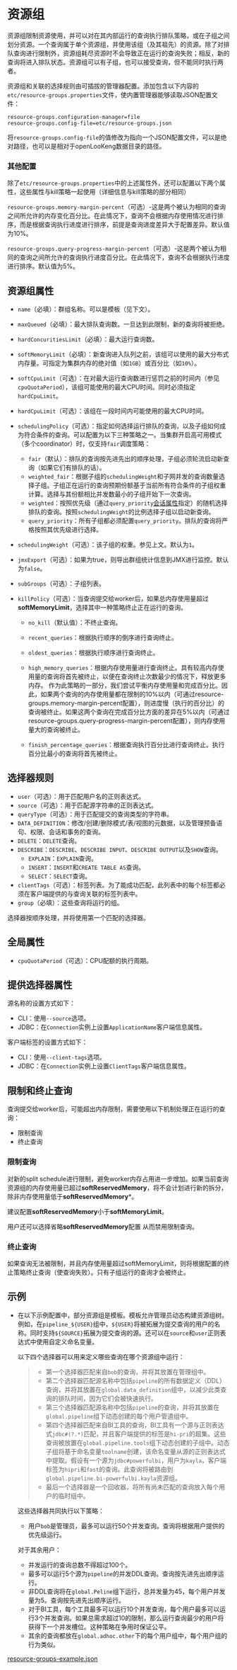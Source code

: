 
# 资源组

资源组限制资源使用，并可以对在其内部运行的查询执行排队策略，或在子组之间划分资源。一个查询属于单个资源组，并使用该组（及其祖先）的资源。除了对排队查询进行限制外，资源组耗尽资源时不会导致正在运行的查询失败；相反，新的查询将进入排队状态。资源组可以有子组，也可以接受查询，但不能同时执行两者。

资源组和关联的选择规则由可插拔的管理器配置。添加包含以下内容的`etc/resource-groups.properties`文件，使内置管理器能够读取JSON配置文件：

``` properties
resource-groups.configuration-manager=file
resource-groups.config-file=etc/resource-groups.json
```

将`resource-groups.config-file`的值修改为指向一个JSON配置文件，可以是绝对路径，也可以是相对于openLooKeng数据目录的路径。

### 其他配置

除了`etc/resource-groups.properties`中的上述属性外，还可以配置以下两个属性，这些属性与kill策略一起使用（详细信息与kill策略的部分相同）

`resource-groups.memory-margin-percent`（可选）-这是两个被认为相同的查询之间所允许的内存变化百分比。在此情况下，查询不会根据内存使用情况进行排序，而是根据查询执行进度进行排序，前提是查询进度差异大于配置差异。默认值为10%。

`resource-groups.query-progress-margin-percent`（可选）-这是两个被认为相同的查询之间所允许的查询执行进度百分比。在此情况下，查询不会根据执行进度进行排序。默认值为5%。

## 资源组属性


- `name`（必填）：群组名称。可以是模板（见下文）。

-   `maxQueued`（必填）：最大排队查询数。一旦达到此限制，新的查询将被拒绝。
-   `hardConcuritiesLimit`（必填）：最大运行查询数。
-   `softMemoryLimit`（必填）：新查询进入队列之前，该组可以使用的最大分布式内存量。可指定为集群内存的绝对值（如`1GB`）或百分比（如`10%`）。
-   `softCpuLimit`（可选）：在对最大运行查询数进行惩罚之前的时间内（参见`cpuQuotaPeriod`），该组可能使用的最大CPU时间。同时必须指定`hardCpuLimit`。
-   `hardCpuLimit`（可选）：该组在一段时间内可能使用的最大CPU时间。
-   `schedulingPolicy`（可选）：指定如何选择运行排队的查询，以及子组如何成为符合条件的查询。可以配置为以下三种策略之一。当集群开启高可用模式（多个coordinator）时，仅支持`fair`调度策略：
    - `fair`（默认）：排队的查询按先进先出的顺序处理，子组必须轮流启动新查询（如果它们有排队的话）。
    - `weighted_fair`：根据子组的`schedulingWeight`和子网并发的查询数量选择子组。子组正在运行的查询预期份额基于当前所有符合条件的子组权重计算。选择与其份额相比并发数最小的子组开始下一次查询。
    - `weighted`：按照优先级（通过`query_priority`[会话属性](../sql/set-session.html)指定）的随机选择排队的查询。按照`schedulingWeight`的比例选择子组以启动新查询。
    - `query_priority`：所有子组都必须配置`query_priority`。排队的查询将严格按照其优先级进行选择。
-   `schedulingWeight`（可选）：该子组的权重。参见上文。默认为`1`。
-   `jmxExport`（可选）：如果为true，则导出群组统计信息到JMX进行监控。默认为`false`。
-   `subGroups`（可选）：子组列表。
- `killPolicy`（可选）：当查询提交给worker后，如果总内存使用量超过**softMemoryLimit**，选择其中一种策略终止正在运行的查询。

  - `no_kill`（默认值）：不终止查询。
  - `recent_queries`：根据执行顺序的倒序进行查询终止。
  - `oldest_queries`：根据执行顺序进行查询终止。
  - `high_memory_queries`：根据内存使用量进行查询终止。具有较高内存使用量的查询将首先被终止，以便在查询终止次数最少的情况下，释放更多内存。
    作为此策略的一部分，我们尝试平衡内存使用量和完成百分比。因此，如果两个查询的内存使用量都在限制的10%以内（可通过resource-groups.memory-margin-percent配置），则进度慢（执行的百分比）的查询被终止。如果这两个查询在完成百分比方面的差异在5%以内（可通过resource-groups.query-progress-margin-percent配置），则内存使用量大的查询被终止。

  - `finish_percentage_queries`：根据查询执行百分比进行查询终止。执行百分比最小的查询将首先被终止。


## 选择器规则

-   `user`（可选）：用于匹配用户名的正则表达式。
-   `source`（可选）：用于匹配源字符串的正则表达式。
-   `queryType`（可选）：用于匹配提交的查询类型的字符串。
-   `DATA_DEFINITION`：修改/创建/删除模式/表/视图的元数据，以及管理预备语句、权限、会话和事务的查询。
- `DELETE`：`DELETE`查询。
- `DESCRIBE`：`DESCRIBE`、`DESCRIBE INPUT`、`DESCRIBE OUTPUT`以及`SHOW`查询。
    - `EXPLAIN`：`EXPLAIN`查询。
    - `INSERT`：`INSERT`和`CREATE TABLE AS`查询。
    - `SELECT`：`SELECT`查询。
-   `clientTags`（可选）：标签列表。为了能成功匹配，此列表中的每个标签都必须在客户端提供的与查询关联的标签列表中。
-   `group`（必填）：这些查询将运行的组。

选择器按顺序处理，并将使用第一个匹配的选择器。

## 全局属性


-   `cpuQuotaPeriod`（可选）：CPU配额的执行周期。

## 提供选择器属性

源名称的设置方式如下：

- CLI：使用`--source`选项。
- JDBC：在`Connection`实例上设置`ApplicationName`客户端信息属性。

客户端标签的设置方式如下：

- CLI：使用`--client-tags`选项。
- JDBC：在`Connection`实例上设置`ClientTags`客户端信息属性。

## 限制和终止查询

查询提交给worker后，可能超出内存限制，需要使用以下机制处理正在运行的查询：

- 限制查询
- 终止查询

### 限制查询

对新的split schedule进行限制，避免worker内存占用进一步增加。如果当前查询资源组的内存使用量已超过**softReservedMemory**，将不会计划进行新的拆分，除非内存使用量低于**softReservedMemory***。

建议配置**softReservedMemory**小于**softMemoryLimit**。

用户还可以选择省略**softReservedMemory**配置 从而禁用限制查询。

### 终止查询

如果查询无法被限制，并且内存使用量超过softMemoryLimit，则将根据配置的终止策略终止查询（使查询失败）。只有子组运行的查询才会被终止。

## 示例


-   在以下示例配置中，部分资源组是模板。模板允许管理员动态构建资源组树。例如，在`pipeline_${USER}`组中，`${USER}`将被拓展为提交查询的用户的名称。同时支持`${SOURCE}`拓展为提交查询的源。还可以在`source`和`user`正则表达式中使用自定义命名变量。
    
     
    
    以下四个选择器可以用来定义哪些查询在哪个资源组中运行：
    
     
    
    > - 第一个选择器匹配来自`bob`的查询，并将其放置在管理组中。
    > - 第二个选择器匹配源名称中包括`pipeline`的所有数据定义（DDL）查询，并将其放置在`global.data_definition`组中，以减少此类查询的排队时间，因为它们会被快速执行。
    > - 第三个选择器匹配源名称中包括`pipeline`的查询，并将其放置在`global.pipeline`组下动态创建的每个用户管道组中。
    > - 第四个选择器匹配来自BI工具的查询，BI工具有一个源与正则表达式`jdbc#(?.*)`匹配，并且客户端提供的标签是`hi-pri`的超集。这些查询被放置在`global.pipeline.tools`组下动态创建的子组中。动态子组将基于命名变量`toolname`创建，该命名变量从源的正则表达式中提取。假设有一个源为`jdbc#powerfulbi`，用户为`kayla`，客户端标签为`hipri`和`fast`的查询。此查询将被路由到`global.pipeline.bi-powerfulbi.kayla`资源组。
    > - 最后一个选择器是一个回收器，将所有尚未匹配的查询放入每个用户的临时组中。
    
     
    
    
    
    这些选择器共同执行以下策略：
    
     
    
    - 用户`bob`是管理员，最多可以运行50个并发查询。查询将根据用户提供的优先级运行。
    
     
    
    对于其余用户：
    
     
    
    - 并发运行的查询总数不得超过100个。
    - 最多可以运行5个源为`pipeline`的并发DDL查询。查询按先进先出顺序运行。
    - 非DDL查询将在`global.Peline`组下运行，总并发量为45，每个用户并发量为5。查询按先进先出顺序运行。
    - 对于BI工具，每个工具最多可以运行10个并发查询，每个用户最多可以运行3个并发查询。如果总需求超过10的限制，那么运行查询最少的用户将获得下一个并发槽位。这种策略在争用时保证公平。
    - 其余的查询都放在`global.adhoc.other`下的每个用户组中，每个用户组的行为类似。


[resource-groups-example.json](resource-groups-example.json)

